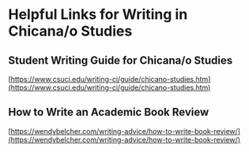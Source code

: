 # Helpful Links for Writing in Chicana/o Studies

## Student Writing Guide for Chicana/o Studies

[https://www.csuci.edu/writing-ci/guide/chicano-studies.htm](https://www.csuci.edu/writing-ci/guide/chicano-studies.htm)

## How to Write an Academic Book Review

[https://wendybelcher.com/writing-advice/how-to-write-book-review/](https://wendybelcher.com/writing-advice/how-to-write-book-review/)

